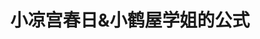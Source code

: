 ---
logo: images/official_book/小凉宫小鹤屋学姐的公式.jpg
title: 小凉宫春日&小鹤屋学姐的公式
subTitle: 暂无资源，如果你拥有该资源，可点击此处向我们提交反馈

category: 公式书

hasResource: false
---